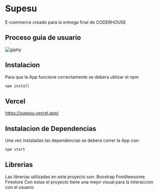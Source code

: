 # Supesu

E-commerce creado para la entrega final de CODERHOUSE

## Proceso guia de usuario
![giphy](https://user-images.githubusercontent.com/95435665/174896997-3a35a8b6-8c94-4244-868a-9ae4ce899146.gif)


## Instalacion

Para que la App funcione correctamente  se debera utilizar el npm 

```bash
npm install
```

## Vercel
https://supesu.vercel.app/

## Instalacion de Dependencias
Una vez instaladas las dependencias se debera correr la App con: 

```bash
npm start
```

## Librerias
Las librerias utilizadas en este proyecto son:
Boostrap
FontAwesome
Firestore
Con estas el proyecto tiene una mejor visual para la interaccion con el usuario
##

